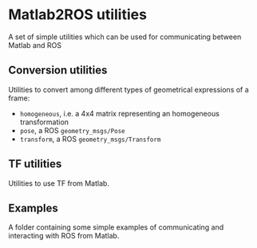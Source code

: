 Matlab2ROS utilities
=====================================

A set of simple utilities which can be used for communicating between Matlab and ROS

Conversion utilities
-------------------------------------

Utilities to convert among different types of geometrical expressions of a frame:

- `homogeneous`, i.e. a 4x4 matrix representing an homogeneous transformation
- `pose`, a ROS `geometry_msgs/Pose`
- `transform`, a ROS `geometry_msgs/Transform`

TF utilities
-------------------------------------

Utilities to use TF from Matlab.

Examples
-------------------------------------

A folder containing some simple examples of communicating and interacting with ROS from Matlab.
